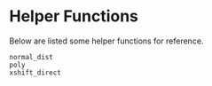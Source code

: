 # Helper Functions

Below are listed some helper functions for reference.

```@docs
normal_dist
poly
xshift_direct
```
